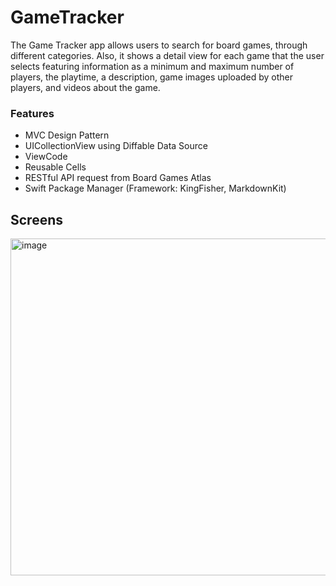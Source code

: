 # GameTracker

The Game Tracker app allows users to search for board games, through different categories. Also, it shows a detail view for each game that the user selects featuring information as a minimum and maximum number of players, the playtime, a description, game images uploaded by other players, and videos about the game.

### Features

- MVC Design Pattern
- UICollectionView using Diffable Data Source
- ViewCode
- Reusable Cells
- RESTful API request from Board Games Atlas
- Swift Package Manager (Framework: KingFisher, MarkdownKit)

## Screens

<img width="539" alt="image" src="https://user-images.githubusercontent.com/74434212/194608922-e95c7b78-bb8f-4611-93d9-7c41db9de0d8.png">

